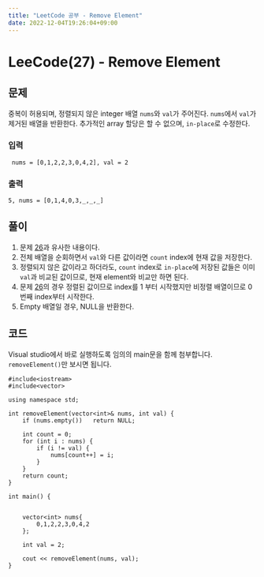 ```yaml
---
title: "LeetCode 공부 - Remove Element"
date: 2022-12-04T19:26:04+09:00
---
```


# LeeCode(27) - Remove Element

## 문제
중복이 허용되며, 정렬되지 않은 integer 배열 `nums`와 `val`가 주어진다. `nums`에서 `val`가 제거된 배열을 반환한다. 추가적인 array 할당은 할 수 없으며, `in-place`로 수정한다.

### 입력
```
 nums = [0,1,2,2,3,0,4,2], val = 2
```

### 출력
```
5, nums = [0,1,4,0,3,_,_,_]
```

## 풀이
1. 문제 [26](https://leetcode.com/problems/remove-duplicates-from-sorted-array/)과 유사한 내용이다.
2. 전체 배열을 순회하면서 `val`와 다른 값이라면 `count` index에 현재 값을 저장한다.
3. 정렬되지 않은 값이라고 하더라도, `count` index로 `in-place`에 저장된 값들은 이미 `val`과 비교된 값이므로, 현재 element와 비교만 하면 된다.
4. 문제 [26](https://leetcode.com/problems/remove-duplicates-from-sorted-array/)의 경우 정렬된 값이므로 index를 1 부터 시작했지만 비정렬 배열이므로 0번째 index부터 시작한다.
5. Empty 배열일 경우, NULL을 반환한다.

## 코드
Visual studio에서 바로 실행하도록 임의의 main문을 함께 첨부합니다. `removeElement()`만 보시면 됩니다.
```
#include<iostream>
#include<vector>

using namespace std;

int removeElement(vector<int>& nums, int val) {
    if (nums.empty())   return NULL;
    
    int count = 0;
    for (int i : nums) {
        if (i != val) {
            nums[count++] = i;
        }
    }
    return count;
}

int main() {
    
    
    vector<int> nums{
        0,1,2,2,3,0,4,2
    };

    int val = 2;

    cout << removeElement(nums, val);
}
```